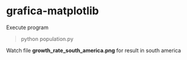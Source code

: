 # grafica-matplotlib
Execute program
> python population.py

Watch file **growth_rate_south_america.png** for result in south america 